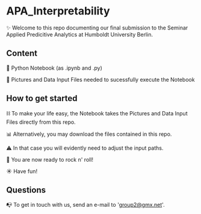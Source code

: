 # APA_Interpretability

:sparkles: Welcome to this repo documenting our final submission to the Seminar Applied Predicitive Analytics at Humboldt University Berlin. 

## Content
:snake: Python Notebook (as .ipynb and .py)

:file_folder: Pictures and Data Input Files needed to sucessfully execute the Notebook 

## How to get started
:chains: To make your life easy, the Notebook takes the Pictures and Data Input Files directly from this repo. 

:bar_chart: Alternatively, you may download the files contained in this repo. 

:warning: In that case you will evidently need to adjust the input paths.

:rocket: You are now ready to rock n' roll! 

:sunny: Have fun! 

## Questions
:mailbox_with_no_mail: To get in touch with us, send an e-mail to 'group2@gmx.net'. 
